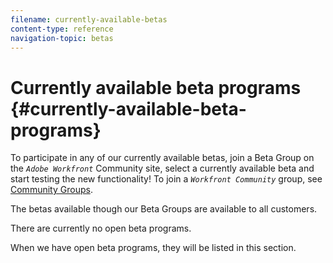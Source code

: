 ```yaml
---
filename: currently-available-betas
content-type: reference
navigation-topic: betas
---
```




# Currently available beta programs {#currently-available-beta-programs}

To participate in any of our currently available betas, join a Beta Group on the *`Adobe Workfront`* Community site, select a currently available beta and start testing the new functionality! To join a *`Workfront Community`* group, see [Community Groups](https://one.workfront.com/s/groups). 


The betas available though our Beta Groups are available to all customers.


There are currently no open beta programs.&nbsp;


When we have open beta programs, they will be listed in this section.&nbsp;
